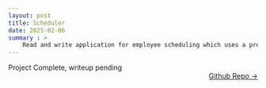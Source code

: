 ```yaml
---
layout: post
title: Scheduler
date: 2025-02-06
summary : >
    Read and write application for employee scheduling which uses a predefined template to create a monthly employee work schedule
---
```


Project Complete, writeup pending <a href="https://github.com/dmeverly/Scheduler" style="display: block; text-align:right;" target = "_blank">  Github Repo -> </a>  